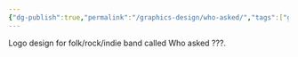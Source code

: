 ```yaml
---
{"dg-publish":true,"permalink":"/graphics-design/who-asked/","tags":["graphic-design"]}
---
```


Logo design for folk/rock/indie band called Who asked ???.